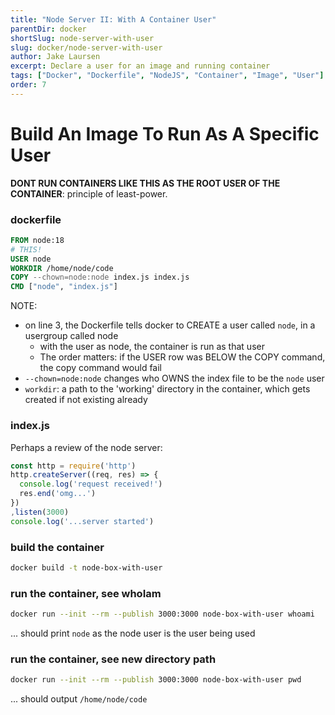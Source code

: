 ```yaml
---
title: "Node Server II: With A Container User"
parentDir: docker
shortSlug: node-server-with-user
slug: docker/node-server-with-user
author: Jake Laursen
excerpt: Declare a user for an image and running container
tags: ["Docker", "Dockerfile", "NodeJS", "Container", "Image", "User"]
order: 7
---
```


# Build An Image To Run As A Specific User
**DONT RUN CONTAINERS LIKE THIS AS THE ROOT USER OF THE CONTAINER**: principle of least-power.

### dockerfile
```dockerfile
FROM node:18
# THIS!
USER node
WORKDIR /home/node/code
COPY --chown=node:node index.js index.js
CMD ["node", "index.js"]
```

NOTE:
- on line 3, the Dockerfile tells docker to CREATE a user called `node`, in a usergroup called node
  - with the user as node, the container is run as that user
  - The order matters: if the USER row was BELOW the COPY command, the copy command would fail
- `--chown=node:node` changes who OWNS the index file to be the `node` user
- `workdir`: a path to the 'working' directory in the container, which gets created if not existing already

### index.js
Perhaps a review of the node server:
```js
const http = require('http')
http.createServer((req, res) => {
  console.log('request received!')
  res.end('omg...')
})
,listen(3000)
console.log('...server started')
```
### build the container
```bash
docker build -t node-box-with-user
```

### run the container, see whoIam
```bash
docker run --init --rm --publish 3000:3000 node-box-with-user whoami
```
... should print ```node``` as the node user is the user being used

### run the container, see new directory path
```bash
docker run --init --rm --publish 3000:3000 node-box-with-user pwd
```
... should output `/home/node/code`

